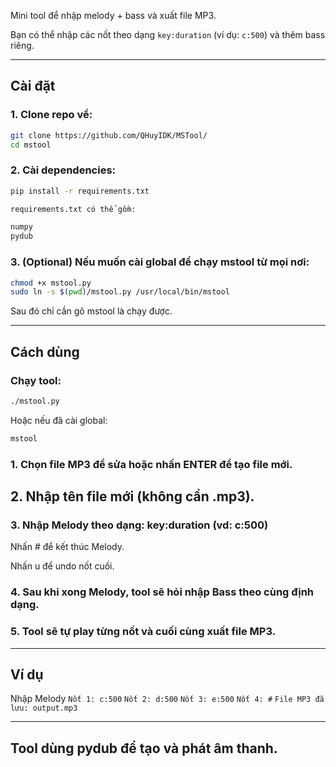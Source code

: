 
Mini tool để nhập melody + bass và xuất file MP3.  

Bạn có thể nhập các nốt theo dạng `key:duration` (ví dụ: `c:500`) và thêm bass riêng.  

---

## Cài đặt

### 1. Clone repo về:  

```bash
git clone https://github.com/QHuyIDK/MSTool/
cd mstool
```
### 2. Cài dependencies:


```bash
pip install -r requirements.txt

requirements.txt có thể gồm:

numpy
pydub
```
### 3. (Optional) Nếu muốn cài global để chạy mstool từ mọi nơi:


```bash
chmod +x mstool.py
sudo ln -s $(pwd)/mstool.py /usr/local/bin/mstool
```
Sau đó chỉ cần gõ mstool là chạy được.


---

## Cách dùng

### Chạy tool:
```bash
./mstool.py
```
Hoặc nếu đã cài global:
```bash
mstool
```
### 1. Chọn file MP3 để sửa hoặc nhấn ENTER để tạo file mới.


## 2. Nhập tên file mới (không cần .mp3).


### 3. Nhập Melody theo dạng: key:duration (vd: c:500)

Nhấn # để kết thúc Melody.

Nhấn u để undo nốt cuối.



### 4. Sau khi xong Melody, tool sẽ hỏi nhập Bass theo cùng định dạng.


### 5. Tool sẽ tự play từng nốt và cuối cùng xuất file MP3.




---

## Ví dụ

Nhập Melody
`Nốt 1: c:500`
`Nốt 2: d:500`
`Nốt 3: e:500`
`Nốt 4: #`
`File MP3 đã lưu: output.mp3`


---

## Tool dùng pydub để tạo và phát âm thanh.

